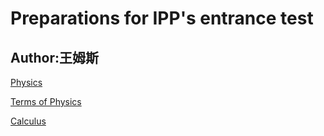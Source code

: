 # Preparations for IPP's entrance test

## Author:王姆斯

[Physics](/Physics.md)

[Terms of Physics](/PhysicalTerms.md)

[Calculus](/Calculus.md)